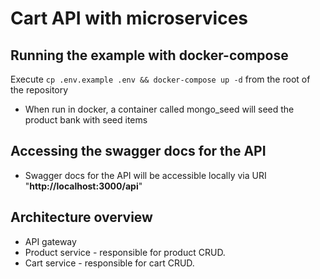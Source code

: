 # Cart API with microservices

## Running the example with docker-compose

Execute `cp .env.example .env && docker-compose up -d` from the root of the repository

- When run in docker, a container called mongo_seed will seed the product bank with seed items

## Accessing the swagger docs for the API

- Swagger docs for the API will be accessible locally via URI "**http://localhost:3000/api**"

## Architecture overview

- API gateway
- Product service - responsible for product CRUD.
- Cart service - responsible for cart CRUD.
